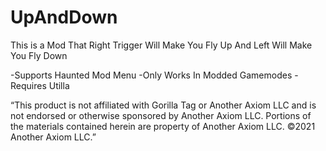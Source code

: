 # UpAndDown
This is a Mod That Right Trigger Will Make You Fly Up And Left Will Make You Fly Down

-Supports Haunted Mod Menu
-Only Works In Modded Gamemodes
-Requires Utilla

“This product is not affiliated with Gorilla Tag or Another Axiom LLC and is not endorsed or otherwise sponsored by Another Axiom LLC. Portions of the materials contained herein are property of Another Axiom LLC. ©2021 Another Axiom LLC.”
